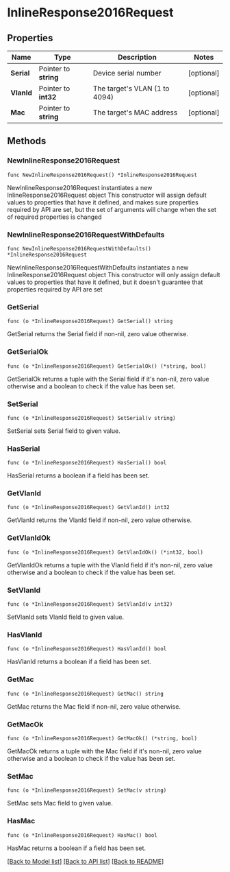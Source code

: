 # InlineResponse2016Request

## Properties

Name | Type | Description | Notes
------------ | ------------- | ------------- | -------------
**Serial** | Pointer to **string** | Device serial number | [optional] 
**VlanId** | Pointer to **int32** | The target&#39;s VLAN (1 to 4094) | [optional] 
**Mac** | Pointer to **string** | The target&#39;s MAC address | [optional] 

## Methods

### NewInlineResponse2016Request

`func NewInlineResponse2016Request() *InlineResponse2016Request`

NewInlineResponse2016Request instantiates a new InlineResponse2016Request object
This constructor will assign default values to properties that have it defined,
and makes sure properties required by API are set, but the set of arguments
will change when the set of required properties is changed

### NewInlineResponse2016RequestWithDefaults

`func NewInlineResponse2016RequestWithDefaults() *InlineResponse2016Request`

NewInlineResponse2016RequestWithDefaults instantiates a new InlineResponse2016Request object
This constructor will only assign default values to properties that have it defined,
but it doesn't guarantee that properties required by API are set

### GetSerial

`func (o *InlineResponse2016Request) GetSerial() string`

GetSerial returns the Serial field if non-nil, zero value otherwise.

### GetSerialOk

`func (o *InlineResponse2016Request) GetSerialOk() (*string, bool)`

GetSerialOk returns a tuple with the Serial field if it's non-nil, zero value otherwise
and a boolean to check if the value has been set.

### SetSerial

`func (o *InlineResponse2016Request) SetSerial(v string)`

SetSerial sets Serial field to given value.

### HasSerial

`func (o *InlineResponse2016Request) HasSerial() bool`

HasSerial returns a boolean if a field has been set.

### GetVlanId

`func (o *InlineResponse2016Request) GetVlanId() int32`

GetVlanId returns the VlanId field if non-nil, zero value otherwise.

### GetVlanIdOk

`func (o *InlineResponse2016Request) GetVlanIdOk() (*int32, bool)`

GetVlanIdOk returns a tuple with the VlanId field if it's non-nil, zero value otherwise
and a boolean to check if the value has been set.

### SetVlanId

`func (o *InlineResponse2016Request) SetVlanId(v int32)`

SetVlanId sets VlanId field to given value.

### HasVlanId

`func (o *InlineResponse2016Request) HasVlanId() bool`

HasVlanId returns a boolean if a field has been set.

### GetMac

`func (o *InlineResponse2016Request) GetMac() string`

GetMac returns the Mac field if non-nil, zero value otherwise.

### GetMacOk

`func (o *InlineResponse2016Request) GetMacOk() (*string, bool)`

GetMacOk returns a tuple with the Mac field if it's non-nil, zero value otherwise
and a boolean to check if the value has been set.

### SetMac

`func (o *InlineResponse2016Request) SetMac(v string)`

SetMac sets Mac field to given value.

### HasMac

`func (o *InlineResponse2016Request) HasMac() bool`

HasMac returns a boolean if a field has been set.


[[Back to Model list]](../README.md#documentation-for-models) [[Back to API list]](../README.md#documentation-for-api-endpoints) [[Back to README]](../README.md)


